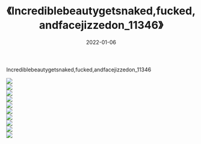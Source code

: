 ﻿---
layout: post
title:  《Incrediblebeautygetsnaked,fucked,andfacejizzedon_11346》
date:   2022-01-06
img: http://imgx.orgx.ga/漏D/2022/Incrediblebeautygetsnaked,fucked,andfacejizzedon_11346/000.jpg
categories: [美女, 清纯, 唯美]
---

Incrediblebeautygetsnaked,fucked,andfacejizzedon_11346

  ![](http://imgx.orgx.ga/漏D/2022/Incrediblebeautygetsnaked,fucked,andfacejizzedon_11346/001.jpg) <br> ![](http://imgx.orgx.ga/漏D/2022/Incrediblebeautygetsnaked,fucked,andfacejizzedon_11346/002.jpg) <br> ![](http://imgx.orgx.ga/漏D/2022/Incrediblebeautygetsnaked,fucked,andfacejizzedon_11346/003.jpg) <br> ![](http://imgx.orgx.ga/漏D/2022/Incrediblebeautygetsnaked,fucked,andfacejizzedon_11346/004.jpg) <br> ![](http://imgx.orgx.ga/漏D/2022/Incrediblebeautygetsnaked,fucked,andfacejizzedon_11346/005.jpg) <br> ![](http://imgx.orgx.ga/漏D/2022/Incrediblebeautygetsnaked,fucked,andfacejizzedon_11346/006.jpg) <br> ![](http://imgx.orgx.ga/漏D/2022/Incrediblebeautygetsnaked,fucked,andfacejizzedon_11346/007.jpg) <br> ![](http://imgx.orgx.ga/漏D/2022/Incrediblebeautygetsnaked,fucked,andfacejizzedon_11346/008.jpg) <br> ![](http://imgx.orgx.ga/漏D/2022/Incrediblebeautygetsnaked,fucked,andfacejizzedon_11346/009.jpg) <br> ![](http://imgx.orgx.ga/漏D/2022/Incrediblebeautygetsnaked,fucked,andfacejizzedon_11346/010.jpg) <br>